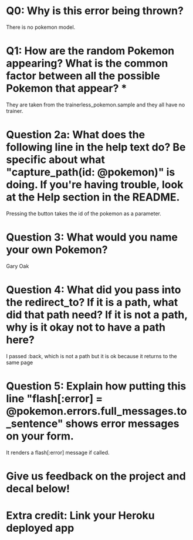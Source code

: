 # Q0: Why is this error being thrown?
There is no pokemon model.

# Q1: How are the random Pokemon appearing? What is the common factor between all the possible Pokemon that appear? *
They are taken from the trainerless_pokemon.sample and they all have no trainer.

# Question 2a: What does the following line in the help text do? Be specific about what "capture_path(id: @pokemon)" is doing. If you're having trouble, look at the Help section in the README.
Pressing the button takes the id of the pokemon as a parameter.

# Question 3: What would you name your own Pokemon?
Gary Oak

# Question 4: What did you pass into the redirect_to? If it is a path, what did that path need? If it is not a path, why is it okay not to have a path here?
I passed :back, which is not a path but it is ok because it returns to the same page

# Question 5: Explain how putting this line "flash[:error] = @pokemon.errors.full_messages.to_sentence" shows error messages on your form.
It renders a flash[:error] message if called.

# Give us feedback on the project and decal below!

# Extra credit: Link your Heroku deployed app
